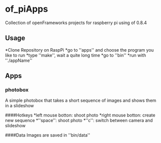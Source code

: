 # of_piApps
Collection of openFrameworks projects for raspberry pi using of 0.8.4

## Usage
*Clone Repository on RaspPi 
*go to ''apps'' and choose the program you like to run
*type ''make'', wait a quite long time
*go to ''bin''
*run with ''./appName''


## Apps

### photobox
A simple photobox that takes a short sequence of images and shows them in a slideshow

####Hotkeys
*left mouse botton: shoot photo
*right mouse botton: create new sequence
*''space'': shoot photo
*''c'': switch between camera and slideshow

####Data
Images are saved in ''bin/data''